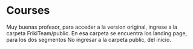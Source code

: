 # Courses
Muy buenas profesor, para acceder a la version original, ingrese a la carpeta FrikiTeam/public.
En esa carpeta se encuentra los landing page, para los dos segmentos
No ingresar a la carpeta public, del inicio.
